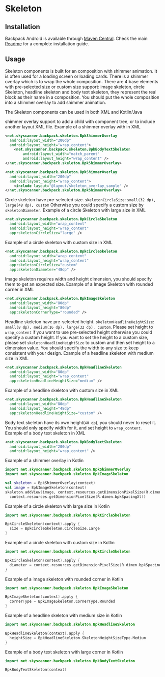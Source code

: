 # Skeleton

## Installation

Backpack Android is available through [Maven Central](https://search.maven.org/artifact/net.skyscanner.backpack/backpack-android). Check the main [Readme](https://github.com/skyscanner/backpack-android#installation) for a complete installation guide.

## Usage
Skeleton components is built for an composition with shimmer animation. It is often used for a loading screen or loading cards.
There is a shimmer overlay which is to wrap the whole composition.
There are 4 base elements with pre-selected size or custom size support: image skeleton, circle Skeleton, headline skeleton and body text skeleton,
they represent the real block as their name in a composition.
You should put the whole composition into a shimmer overlay to add shimmer animation.

The Skeleton components can be used in both XML and Kotlin/Java

shimmer overlay support to add a child with component tree, or to include another layout XML file.
Example of a shimmer overlay with  in XML

```xml
<net.skyscanner.backpack.skeleton.BpkShimmerOverlay
  android:layout_width="200dp"
  android:layout_height="wrap_content">
    <net.skyscanner.backpack.skeleton.BpkBodyTextSkeleton
        android:layout_width="match_parent"
        android:layout_height="wrap_content" />
</net.skyscanner.backpack.skeleton.BpkShimmerOverlay>
```

```xml
<net.skyscanner.backpack.skeleton.BpkShimmerOverlay
  android:layout_width="200dp"
  android:layout_height="wrap_content">
    <include layout="@layout/skeleton_overlay_sample" />
</net.skyscanner.backpack.skeleton.BpkShimmerOverlay>
```

Circle skeleton have pre-selected size. 
`skeletonCircleSize`: `small(32 dp), large(48 dp), custom`
Otherwise you could specify a custom size by `skeletonDiameter`.
Example of a circle Skeleton with large size in XML

```xml
<net.skyscanner.backpack.skeleton.BpkCircleSkeleton
  android:layout_width="wrap_content"
  android:layout_height="wrap_content"
  app:skeletonCircleSize="large" />
```

Example of a circle skeleton with custom size in XML

```xml
<net.skyscanner.backpack.skeleton.BpkCircleSkeleton
  android:layout_width="wrap_content"
  android:layout_height="wrap_content"
  app:skeletonCircleSize="custom"
  app:skeletonDiameter="48dp" />
```

Image skeleton requires width and height dimension, you should specify them to get an expected size.
Example of a Image Skeleton with rounded corner in XML

```xml
<net.skyscanner.backpack.skeleton.BpkImageSkeleton
  android:layout_width="80dp"
  android:layout_height="80dp" 
  app:skeletonCornerType="rounded" />
```

Headline skeleton have pre-selected height. 
`skeletonHeadlineHeightSize`: `small(8 dp), medium(16 dp), large(32 dp), custom`.
Please set height to `wrap_content` if you want to use pre-selected height otherwise you could specify a custom height.
If you want to set the height to a custom size, please set `skeletonHeadlineHeightSize` to custom and then set height to a dimension value.
You should specify the width to any size to keep consistent with your design.
Example of a headline skeleton with medium size in XML

```xml
<net.skyscanner.backpack.skeleton.BpkHeadlineSkeleton
  android:layout_width="80dp"
  android:layout_height="wrap_content"
  app:skeletonHeadlineHeightSize="medium" />
```

Example of a headline skeleton with custom size in XML

```xml
<net.skyscanner.backpack.skeleton.BpkHeadlineSkeleton
  android:layout_width="80dp"
  android:layout_height="48dp" 
  app:skeletonHeadlineHeightSize="custom" />
```

Body text skeleton have its own height(`40 dp`), you should never to reset it. You should only specify width for it, and set height to `wrap_content`.
Example of a body text skeleton in XML

```xml
<net.skyscanner.backpack.skeleton.BpkBodyTextSkeleton
  android:layout_width="200dp"
  android:layout_height="wrap_content" />
```

Example of a shimmer overlay in Kotlin

```Kotlin
import net.skyscanner.backpack.skeleton.BpkShimmerOverlay
import net.skyscanner.backpack.skeleton.BpkImageSkeleton

val skeleton = BpkShimmerOverlay(context)
val image = BpkImageSkeleton(context)
skeleton.addView(image, context.resources.getDimensionPixelSize(R.dimen.bpkSpacingXl),
  context.resources.getDimensionPixelSize(R.dimen.bpkSpacingXl))
```


Example of a circle skeleton with large size in Kotlin

```Kotlin
import net.skyscanner.backpack.skeleton.BpkCircleSkeleton

BpkCircleSkeleton(context).apply {
  size = BpkCircleSkeleton.CircleSize.Large
}
```

Example of a circle skeleton with custom size in Kotlin

```Kotlin
import net.skyscanner.backpack.skeleton.BpkCircleSkeleton

BpkCircleSkeleton(context).apply {
  diameter = context.resources.getDimensionPixelSize(R.dimen.bpkSpacingXl)
}
```

Example of a image skeleton with rounded corner in Kotlin

```Kotlin
import net.skyscanner.backpack.skeleton.BpkImageSkeleton

BpkImageSkeleton(context).apply {
  cornerType = BpkImageSkeleton.CornerType.Rounded
}
```

Example of a headline skeleton with medium size in Kotlin

```Kotlin
import net.skyscanner.backpack.skeleton.BpkHeadlineSkeleton

BpkHeadlineSkeleton(context).apply {
  heightSize = BpkHeadlineSkeleton.SkeletonHeightSizeType.Medium
}
```

Example of a body text skeleton with large corner in Kotlin

```Kotlin
import net.skyscanner.backpack.skeleton.BpkBodyTextSkeleton

BpkBodyTextSkeleton(context)
```
